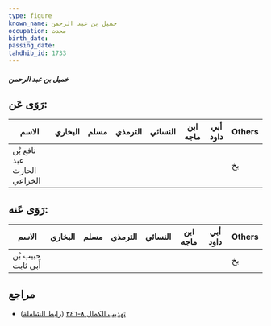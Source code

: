 ```yaml
---
type: figure
known_name: خميل بن عبد الرحمن
occupation: محدث
birth_date:
passing_date:
tahdhib_id: 1733
---
```

##### خميل بن عبد الرحمن

## رَوَى عَن:
| الاسم                       | البخاري | مسلم | الترمذي | النسائي | ابن ماجه | أبي داود | Others |
| --------------------------- | ------- | ---- | ------- | ------- | -------- | -------- | ------ |
| نافع بْن عبد الحارث الخزاعي |         |      |         |         |          |          | بخ     |
## رَوَى عَنه:
| الاسم              | البخاري | مسلم | الترمذي | النسائي | ابن ماجه | أبي داود | Others |
| ------------------ | ------- | ---- | ------- | ------- | -------- | -------- | ------ |
| حبيب بْن أَبي ثابت |         |      |         |         |          |          | بخ     |
## مراجع
- [تهذيب الكمال ٨-٣٤٦](obsidian://open?vault=Tahdhib-al-Kamal&file=Figures/١٧٣٣-خميل%20بن%20عبد%20الرحمن) ([رابط الشاملة](https://shamela.ws/book/3722/4057))